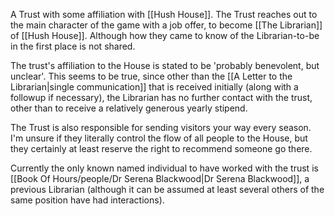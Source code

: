 A Trust with some affiliation with [[Hush House]]. The Trust reaches out to the main character of the game with a job offer, to become [[The Librarian]] of [[Hush House]]. Although how they came to know of the Librarian-to-be in the first place is not shared. 

The trust's affiliation to the House is stated to be 'probably benevolent, but unclear'. This seems to be true, since other than the [[A Letter to the Librarian|single communication]] that is received initially (along with a followup if necessary), the Librarian has no further contact with the trust, other than to receive a relatively generous yearly stipend. 

The Trust is also responsible for sending visitors your way every season. I'm unsure if they literally control the flow of all people to the House, but they certainly at least reserve the right to recommend someone go there. 

Currently the only known named individual to have worked with the trust is [[Book Of Hours/people/Dr Serena Blackwood|Dr Serena Blackwood]], a previous Librarian (although it can be assumed at least several others of the same position have had interactions).